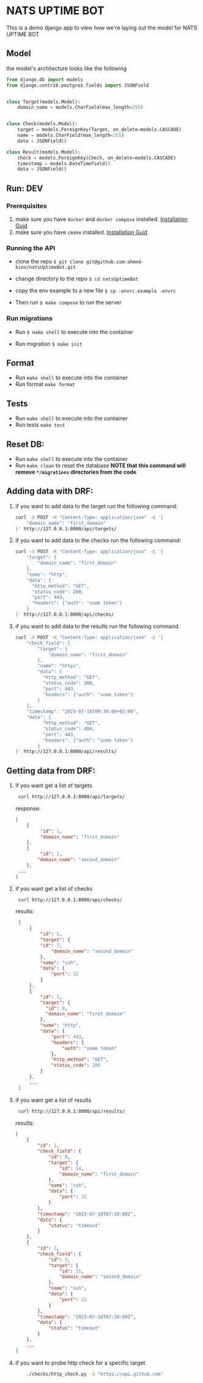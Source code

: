 # NATS UPTIME BOT

This is a demo django app to view how we're laying out the model for NATS UPTIME BOT

## Model

the model's architecture looks like the following

```python
from django.db import models
from django.contrib.postgres.fields import JSONField


class Target(models.Model):
    domain_name = models.CharField(max_length=255)


class Check(models.Model):
    target = models.ForeignKey(Target, on_delete=models.CASCADE)
    name = models.CharField(max_length=255)
    data = JSONField()

class Result(models.Model):
    check = models.ForeignKey(Check, on_delete=models.CASCADE)
    timestamp = models.DateTimeField()
    data = JSONField()
```

## Run: DEV

### Prerequisites
1. make sure you have `docker` and `docker compose` installed. [Installation Guid](https://docs.docker.com/engine/install/)
2. make sure you have `cmake` installed. [Installation Guid](https://www.gnu.org/software/make/)

### Running the API

* clone the repo `$ git clone git@github.com:ahmed-kino/natsUptimeBot.git`

* change directory to the repo `$ cd natsUptimeBot`

* copy the env example to a new file `$ cp .envrc.example .envrc`

* Then run `$ make compose` to run the server

### Run migrations

* Run `$ make shell` to execute into the container

* Run migration `$ make init`

## Format

* Run `make shell` to execute into the container
* Run format `make format`

## Tests

* Run `make shell` to execute into the container
* Run tests `make test`

## Reset DB:

* Run `make shell` to execute into the container
* Run `make clean` to reset the database **NOTE that this command will remove `*/migrations` directories from the code**


## Adding data with DRF:

1. if you want to add data to the target run the following command:
    ```sh
    curl -X POST -H "Content-Type: application/json" -d '{
        "domain_name": "first_domain"
    }' http://127.0.0.1:8000/api/targets/
    ```

2. if you want to add data to the checks run the following command:
   ```sh
   curl -X POST -H "Content-Type: application/json" -d '{
       "target": {
           "domain_name": "first_domain"
       },
       "name": "http",
       "data": {
         "http_method": "GET",
         "status_code": 200,
         "port": 443,
         "headers": {"auth": "some token"}
       }
   }' http://127.0.0.1:8000/api/checks/
   ```

3. if you want to add data to the results run the following command:
   ```sh
   curl -X POST -H "Content-Type: application/json" -d '{
       "check_field": {
           "target": {
               "domain_name": "first_domain"
           },
           "name": "https",
           "data": {
             "http_method": "GET",
             "status_code": 200,
             "port": 443,
             "headers": {"auth": "some token"}
           }
       },
       "timestamp": "2023-07-18T09:30:00+02:00",
       "data": {
             "http_method": "GET",
             "status_code": 404,
             "port": 443,
             "headers": {"auth": "some token"}
           }
   }' http://127.0.0.1:8000/api/results/
   ```

## Getting data from DRF:

1. if you want get a list of targets
   
   ```sh
    curl http://127.0.0.1:8000/api/targets/
   ```
   response:
    ```json
    [
        {
             "id": 1,
             "domain_name": "first_domain"
        },
        {
             "id": 2,
            "domain_name": "second_domain"
        },
     ...
    ]
    ```

2. if you want get a list of checks

   ```sh
    curl http://127.0.0.1:8000/api/checks/
   ```
   results:
   ```json
    [
        {
            "id": 1,
            "target": {
            "id": 7,
                "domain_name": "second_domain"
            },
            "name": "ssh",
            "data": {
                "port": 22
            }
        },
        {
            "id": 2,
            "target": {
              "id": 8,
              "domain_name": "first_domain"
            },
            "name": "http",
            "data": {
                "port": 443,
                "headers": {
                    "auth": "some token"
                },
                "http_method": "GET",
                "status_code": 200
            }
        },
        ...
    ]
   ```
3. if you want get a list of results

   ```sh
    curl http://127.0.0.1:8000/api/results/
   ```
   results:
   ```json
   [
       {
           "id": 1,
           "check_field": {
               "id": 8,
               "target": {
                   "id": 14,
                   "domain_name": "first_domain"
               },
               "name": "ssh",
               "data": {
                   "port": 22
               }
           },
           "timestamp": "2023-07-18T07:30:00Z",
           "data": {
               "status": "timeout"
           }
       },
       {
           "id": 2,
           "check_field": {
               "id": 9,
               "target": {
                   "id": 15,
                   "domain_name": "second_domain"
               },
               "name": "ssh",
               "data": {
                   "port": 22
               }
           },
           "timestamp": "2023-07-18T07:30:00Z",
           "data": {
               "status": "timeout"
           }
       },
       ...
   ]
   ```

4. if you want to probe http check for a specific target

    ```sh
        ./checks/http_check.py -d "https://api.github.com"
    ```